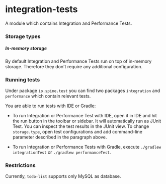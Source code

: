 # integration-tests

A module which contains Integration and Performance Tests.

### Storage types

##### In-memory storage

By default Integration and Performance Tests run on top of in-memory storage. 
Therefore they don't require any additional configuration.

### Running tests
Under package `io.spine.test` you can find two packages `integration` and `performance` which 
contain relevant tests.

You are able to run tests with IDE or Gradle:

* To run Integration or Performance Test with IDE, open it in IDE and hit the run button in the 
toolbar or sidebar. It will automatically run as JUnit Test. You can inspect the test results in the 
JUnit view. To change `storage.type`, open test configurations and add command-line parameter 
described in the paragraph above.

* To run Integration or Performance Tests with Gradle, execute `./gradlew integrationTest` or 
`./gradlew performanceTest`.

### Restrictions
Currently, `todo-list` supports only MySQL as database.

